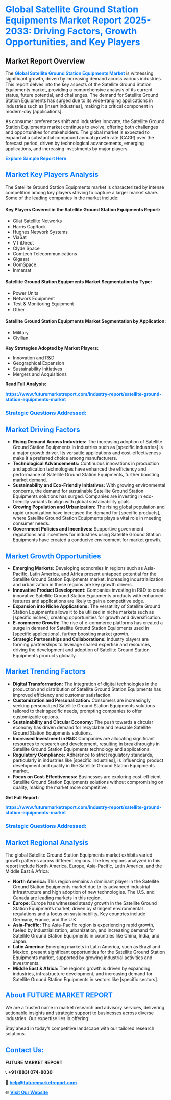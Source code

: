 <h1 style="color: #007BFF;">Global Satellite Ground Station Equipments Market Report 2025-2033: Driving Factors, Growth Opportunities, and Key Players</h1>

<section id="overview">
<h2>Market Report Overview</h2>
<p>The <a href="https://www.futuremarketreport.com/industry-report/satellite-ground-station-equipments-market" style="color: #007BFF; text-decoration: none;"><strong>Global Satellite Ground Station Equipments Market</strong></a> is witnessing significant growth, driven by increasing demand across various industries. This report delves into the key aspects of the Satellite Ground Station Equipments market, providing a comprehensive analysis of its current status, future potential, and challenges. The demand for Satellite Ground Station Equipments has surged due to its wide-ranging applications in industries such as [insert industries], making it a critical component in modern-day [applications].</p>
<p>As consumer preferences shift and industries innovate, the Satellite Ground Station Equipments market continues to evolve, offering both challenges and opportunities for stakeholders. The global market is expected to expand at a substantial compound annual growth rate (CAGR) over the forecast period, driven by technological advancements, emerging applications, and increasing investments by major players.</p>
</section>

<section id="overview">
<p><a href="https://www.futuremarketreport.com/request-sample/reportId=89259" style="color: #007BFF; text-decoration: none;"><strong>Explore Sample Report Here</strong></a></p>
</section>

<section id="key-players">
<h2 style="color: #007BFF;">Market Key Players Analysis</h2>
<p>The Satellite Ground Station Equipments market is characterized by intense competition among key players striving to capture a larger market share. Some of the leading companies in the market include:</p>
<h4>Key Players Covered in the Satellite Ground Station Equipments Report:</h4>
<ul><li>Gilat Satellite Networks</li><li>Harris CapRock</li><li>Hughes Network Systems</li><li>ViaSat</li><li>VT iDirect</li><li>Clyde Space</li><li>Comtech Telecommunications</li><li>Gigasat</li><li>GomSpace</li><li>Inmarsat</li></ul>
<h4>Satellite Ground Station Equipments Market Segmentation by Type:</h4>
<ul><li>Power Units</li><li>Network Equipment</li><li>Test &amp; Monitoring Equipment</li><li>Other</li></ul>

<h4>Satellite Ground Station Equipments Market Segmentation by Application:</h4>
<ul><li>Military</li><li>Civilian</li></ul>
<p><strong>Key Strategies Adopted by Market Players:</strong></p>
<ul>
<li>Innovation and R&D</li>
<li>Geographical Expansion</li>
<li>Sustainability Initiatives</li>
<li>Mergers and Acquisitions</li>
</ul>
</section>

<section>
<p><strong>Read Full Analysis: </strong></p><a href="https://www.futuremarketreport.com/industry-report/satellite-ground-station-equipments-market" style="color: #007BFF; text-decoration: none;"><strong>https://www.futuremarketreport.com/industry-report/satellite-ground-station-equipments-market</strong></a>
<h3 style="color: #007BFF;">Strategic Questions Addressed:</h3>
</section>

<section id="driving-factors">
<h2 style="color: #007BFF;">Market Driving Factors</h2>
<ul>
<li><strong>Rising Demand Across Industries:</strong> The increasing adoption of Satellite Ground Station Equipments in industries such as [specific industries] is a major growth driver. Its versatile applications and cost-effectiveness make it a preferred choice among manufacturers.</li>
<li><strong>Technological Advancements:</strong> Continuous innovations in production and application technologies have enhanced the efficiency and performance of Satellite Ground Station Equipments, further boosting market demand.</li>
<li><strong>Sustainability and Eco-Friendly Initiatives:</strong> With growing environmental concerns, the demand for sustainable Satellite Ground Station Equipments solutions has surged. Companies are investing in eco-friendly variants to align with global sustainability goals.</li>
<li><strong>Growing Population and Urbanization:</strong> The rising global population and rapid urbanization have increased the demand for [specific products], where Satellite Ground Station Equipments plays a vital role in meeting consumer needs.</li>
<li><strong>Government Policies and Incentives:</strong> Supportive government regulations and incentives for industries using Satellite Ground Station Equipments have created a conducive environment for market growth.</li>
</ul>
</section>

<section id="growth-opportunities">
<h2 style="color: #007BFF;">Market Growth Opportunities</h2>
<ul>
<li><strong>Emerging Markets:</strong> Developing economies in regions such as Asia-Pacific, Latin America, and Africa present untapped potential for the Satellite Ground Station Equipments market. Increasing industrialization and urbanization in these regions are key growth drivers.</li>
<li><strong>Innovative Product Development:</strong> Companies investing in R&D to create innovative Satellite Ground Station Equipments products with enhanced features and applications are likely to gain a competitive edge.</li>
<li><strong>Expansion into Niche Applications:</strong> The versatility of Satellite Ground Station Equipments allows it to be utilized in niche markets such as [specific niches], creating opportunities for growth and diversification.</li>
<li><strong>E-commerce Growth:</strong> The rise of e-commerce platforms has created a surge in demand for Satellite Ground Station Equipments used in [specific applications], further boosting market growth.</li>
<li><strong>Strategic Partnerships and Collaborations:</strong> Industry players are forming partnerships to leverage shared expertise and resources, driving the development and adoption of Satellite Ground Station Equipments products globally.</li>
</ul>
</section>

<section id="trending-factors">
<h2 style="color: #007BFF;">Market Trending Factors</h2>
<ul>
<li><strong>Digital Transformation:</strong> The integration of digital technologies in the production and distribution of Satellite Ground Station Equipments has improved efficiency and customer satisfaction.</li>
<li><strong>Customization and Personalization:</strong> Consumers are increasingly seeking personalized Satellite Ground Station Equipments solutions tailored to their specific needs, prompting companies to offer customizable options.</li>
<li><strong>Sustainability and Circular Economy:</strong> The push towards a circular economy has driven demand for recyclable and reusable Satellite Ground Station Equipments solutions.</li>
<li><strong>Increased Investment in R&D:</strong> Companies are allocating significant resources to research and development, resulting in breakthroughs in Satellite Ground Station Equipments technology and applications.</li>
<li><strong>Regulatory Compliance:</strong> Adherence to strict regulatory standards, particularly in industries like [specific industries], is influencing product development and quality in the Satellite Ground Station Equipments market.</li>
<li><strong>Focus on Cost-Effectiveness:</strong> Businesses are exploring cost-efficient Satellite Ground Station Equipments solutions without compromising on quality, making the market more competitive.</li>
</ul>
</section>

<section>
<p><strong>Get Full Report: </strong></p><a href="https://www.futuremarketreport.com/industry-report/satellite-ground-station-equipments-market" style="color: #007BFF; text-decoration: none;"><strong>https://www.futuremarketreport.com/industry-report/satellite-ground-station-equipments-market</strong></a>
<h3 style="color: #007BFF;">Strategic Questions Addressed:</h3>
</section>


<section id="regional-analysis">
<h2 style="color: #007BFF;">Market Regional Analysis</h2>
<p>The global Satellite Ground Station Equipments market exhibits varied growth patterns across different regions. The key regions analyzed in this report include North America, Europe, Asia-Pacific, Latin America, and the Middle East & Africa:</p>
<ul>
<li><strong>North America:</strong> This region remains a dominant player in the Satellite Ground Station Equipments market due to its advanced industrial infrastructure and high adoption of new technologies. The U.S. and Canada are leading markets in this region.</li>
<li><strong>Europe:</strong> Europe has witnessed steady growth in the Satellite Ground Station Equipments market, driven by stringent environmental regulations and a focus on sustainability. Key countries include Germany, France, and the U.K.</li>
<li><strong>Asia-Pacific:</strong> The Asia-Pacific region is experiencing rapid growth, fueled by industrialization, urbanization, and increasing demand for Satellite Ground Station Equipments in countries like China, India, and Japan.</li>
<li><strong>Latin America:</strong> Emerging markets in Latin America, such as Brazil and Mexico, present significant opportunities for the Satellite Ground Station Equipments market, supported by growing industrial activities and investments.</li>
<li><strong>Middle East & Africa:</strong> The region’s growth is driven by expanding industries, infrastructure development, and increasing demand for Satellite Ground Station Equipments in sectors like [specific sectors].</li>
</ul>
</section>

<footer>
<h2 style="color: #007BFF;">About FUTURE MARKET REPORT</h2>
<p>We are a trusted name in market research and advisory services, delivering actionable insights and strategic support to businesses across diverse industries. Our expertise lies in offering:</p>

<p>Stay ahead in today’s competitive landscape with our tailored research solutions.</p>

<h2 style="color: #007BFF;">Contact Us:</h2>
<p><strong>FUTURE MARKET REPORT</strong></p>
<p>📞 <strong>+91 (883) 074-8030</strong></p>
<p>📧 <strong><a href="mailto:help@futuremarketreport.com" style="color: #007BFF;">help@futuremarketreport.com</a></strong></p>
<p>🌐 <strong><a href="https://www.futuremarketreport.com/" style="color: #007BFF;">Visit Our Website</a></strong></p>
</footer>